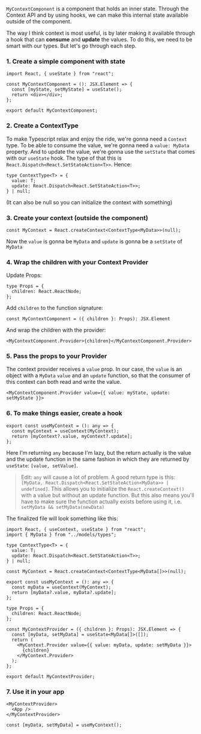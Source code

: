 `MyContextComponent` is a component that holds an inner state. Through the Context API and by using hooks, we can make this internal state available outside of the component.

The way I think context is most useful, is by later making it available through a hook that can **consume** and **update** the values. To do this, we need to be smart with our types. But let's go through each step.

### 1. Create a simple component with state

```tsx
import React, { useState } from "react";

const MyContextComponent = (): JSX.Element => {
  const [myState, setMyState] = useState();
  return <div></div>;
};

export default MyContextComponent;
```

### 2. Create a ContextType

To make Typescript relax and enjoy the ride, we're gonna need a `Context` type. To be able to consume the value, we're gonna need a `value: MyData` property. And to update the value, we're gonna use the `setState` that comes with our `useState` hook. The type of that this is `React.Dispatch<React.SetStateAction<T>>`. Hence:

```tsx
type ContextType<T> = {
  value: T;
  update: React.Dispatch<React.SetStateAction<T>>;
} | null;
```

(It can also be null so you can initialize the context with something)

### 3. Create your context (outside the component)

```tsx
const MyContext = React.createContext<ContextType<MyData>>(null);
```

Now the `value` is gonna be `MyData` and `update` is gonna be a `setState` of `MyData`

### 4. Wrap the children with your Context Provider

Update Props:

```tsx
type Props = {
  children: React.ReactNode;
};
```

Add `children` to the function signature:

```tsx
const MyContextComponent = ({ children }: Props): JSX.Element
```

And wrap the children with the provider:

```tsx
<MyContextComponent.Provider>{children}</MyContextComponent.Provider>
```

### 5. Pass the props to your Provider

The context provider receives a `value` prop. In our case, the `value` is an object with a `MyData` `value` and an `update` function, so that the consumer of this context can both read and write the value.

```tsx
<MyContextComponent.Provider value={{ value: myState, update: setMyState }}>
```

### 6. To make things easier, create a hook

```tsx
export const useMyContext = (): any => {
  const myContext = useContext(MyContext);
  return [myContext?.value, myContext?.update];
};
```

Here I'm returning `any` because I'm lazy, but the return actually is the value and the update function in the same fashion in which they are returned by `useState`: `[value, setValue]`.

> Edit:
> `any` will cause a lot of problem. A good return type is this: `[MyData, React.Dispatch<React.SetStateAction<MyData>> | undefined]`. This allows you to initialize the `React.createContext()` with a value but without an update function. But this also means you'll have to make sure the function actually exists before using it, i.e. `setMyData && setMyData(newData)`

The finalized file will look something like this:

```tsx
import React, { useContext, useState } from "react";
import { MyData } from "../models/types";

type ContextType<T> = {
  value: T;
  update: React.Dispatch<React.SetStateAction<T>>;
} | null;

const MyContext = React.createContext<ContextType<MyData[]>>(null);

export const useMyContext = (): any => {
  const myData = useContext(MyContext);
  return [myData?.value, myData?.update];
};

type Props = {
  children: React.ReactNode;
};

const MyContextProvider = ({ children }: Props): JSX.Element => {
  const [myData, setMyData] = useState<MyData[]>([]);
  return (
    <MyContext.Provider value={{ value: myData, update: setMyData }}>
      {children}
    </MyContext.Provider>
  );
};

export default MyContextProvider;
```

### 7. Use it in your app

```tsx
<MyContextProvider>
  <App />
</MyContextProvider>
```

```tsx
const [myData, setMyData] = useMyContext();
```
